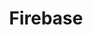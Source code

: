 ---
blog: https://firebase.googleblog.com/
facebook: https://www.facebook.com/Firebase/
github: firebase
logohandle: firebase
sort: firebase
title: Firebase
twitter: Firebase
website: https://firebase.google.com/
wikipedia: https://en.wikipedia.org/wiki/Firebase
---
